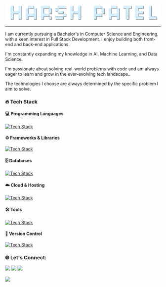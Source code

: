 <p align="center">
  <a href="https://github.com/Harsh21Patel">
    <img src="HarshPatel.gif" alt="Harsh">
  </a>
</p>

<hr>
<p>I am currently pursuing a Bachelor's in Computer Science and Engineering, with a keen interest in Full Stack Development. I enjoy building both front-end and back-end applications.</p>
<p>I'm constantly expanding my knowledge in AI, Machine Learning, and Data Science.</p>
<p>I'm passionate about solving real-world problems with code and am always eager to learn and grow in the ever-evolving tech landscape..</p>
<p> The technologies I choose are always determined by the specific problem I aim to solve.</p>

### 🔥 Tech Stack

#### 💻 Programming Languages
[![Tech Stack](https://skillicons.dev/icons?i=java,python,js,c,cpp,php)](https://github.com/Harsh21Patel/)

#### ⚙️ Frameworks & Libraries
[![Tech Stack](https://skillicons.dev/icons?i=nodejs,react,next,express,tailwind,bootstrap)](https://github.com/Harsh21Patel/)

#### 🗄️ Databases
[![Tech Stack](https://skillicons.dev/icons?i=mysql,mongodb)](https://github.com/Harsh21Patel/)

#### ☁️ Cloud & Hosting
[![Tech Stack](https://skillicons.dev/icons?i=googlecloud,netlify,vercel,replit)](https://github.com/Harsh21Patel/)

#### 🛠️ Tools
[![Tech Stack](https://skillicons.dev/icons?i=figma,vscode,postman)](https://github.com/Harsh21Patel/)

#### 📁 Version Control
[![Tech Stack](https://skillicons.dev/icons?i=github,git)](https://github.com/Harsh21Patel/)

### 🌐 Let's Connect:
[![](https://skillicons.dev/icons?i=linkedin)](https://www.linkedin.com/in/harshpatel21/)
[![](https://skillicons.dev/icons?i=gmail)](mailto:codingwithharshpatel@gmail.com)
[![](https://skillicons.dev/icons?i=instagram)](https://www.instagram.com/harshpatel21_/)
<br><br>
<img src="https://komarev.com/ghpvc/?username=Harsh21Patel&color=0096c7&style=for-the-badge&label=VISITOR" width="130" style="margin-left: 0px;">

